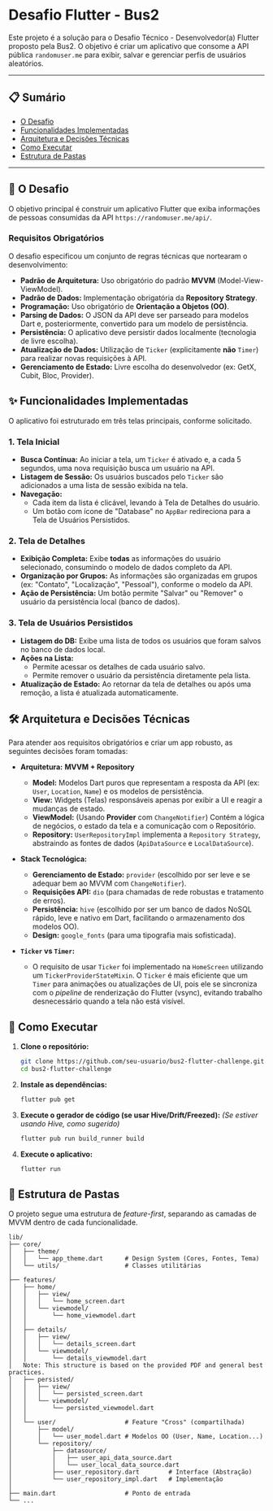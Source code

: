 # Desafio Flutter - Bus2

Este projeto é a solução para o Desafio Técnico - Desenvolvedor(a) Flutter proposto pela Bus2. O objetivo é criar um aplicativo que consome a API pública `randomuser.me` para exibir, salvar e gerenciar perfis de usuários aleatórios.

-----

## 📋 Sumário

  * [O Desafio](#-o-desafio)
  * [Funcionalidades Implementadas](#-funcionalidades-implementadas)
  * [Arquitetura e Decisões Técnicas](#-arquitetura-e-decisões-técnicas)
  * [Como Executar](#-como-executar)
  * [Estrutura de Pastas](#-estrutura-de-pastas)

-----

## 🚀 O Desafio

O objetivo principal é construir um aplicativo Flutter que exiba informações de pessoas consumidas da API `https://randomuser.me/api/`.

### Requisitos Obrigatórios

O desafio especificou um conjunto de regras técnicas que nortearam o desenvolvimento:

  * **Padrão de Arquitetura:** Uso obrigatório do padrão **MVVM** (Model-View-ViewModel).
  * **Padrão de Dados:** Implementação obrigatória da **Repository Strategy**.
  * **Programação:** Uso obrigatório de **Orientação a Objetos (OO)**.
  * **Parsing de Dados:** O JSON da API deve ser parseado para modelos Dart e, posteriormente, convertido para um modelo de persistência.
  * **Persistência:** O aplicativo deve persistir dados localmente (tecnologia de livre escolha).
  * **Atualização de Dados:** Utilização de `Ticker` (explicitamente **não** `Timer`) para realizar novas requisições à API.
  * **Gerenciamento de Estado:** Livre escolha do desenvolvedor (ex: GetX, Cubit, Bloc, Provider).

## ✨ Funcionalidades Implementadas

O aplicativo foi estruturado em três telas principais, conforme solicitado.

### 1\. Tela Inicial

  * **Busca Contínua:** Ao iniciar a tela, um `Ticker` é ativado e, a cada 5 segundos, uma nova requisição busca um usuário na API.
  * **Listagem de Sessão:** Os usuários buscados pelo `Ticker` são adicionados a uma lista de sessão exibida na tela.
  * **Navegação:**
      * Cada item da lista é clicável, levando à Tela de Detalhes do usuário.
      * Um botão com ícone de "Database" no `AppBar` redireciona para a Tela de Usuários Persistidos.

### 2\. Tela de Detalhes

  * **Exibição Completa:** Exibe **todas** as informações do usuário selecionado, consumindo o modelo de dados completo da API.
  * **Organização por Grupos:** As informações são organizadas em grupos (ex: "Contato", "Localização", "Pessoal"), conforme o modelo da API.
  * **Ação de Persistência:** Um botão permite "Salvar" ou "Remover" o usuário da persistência local (banco de dados).

### 3\. Tela de Usuários Persistidos

  * **Listagem do DB:** Exibe uma lista de todos os usuários que foram salvos no banco de dados local.
  * **Ações na Lista:**
      * Permite acessar os detalhes de cada usuário salvo.
      * Permite remover o usuário da persistência diretamente pela lista.
  * **Atualização de Estado:** Ao retornar da tela de detalhes ou após uma remoção, a lista é atualizada automaticamente.

## 🛠️ Arquitetura e Decisões Técnicas

Para atender aos requisitos obrigatórios e criar um app robusto, as seguintes decisões foram tomadas:

  * **Arquitetura:** **MVVM + Repository**

      * **Model:** Modelos Dart puros que representam a resposta da API (ex: `User`, `Location`, `Name`) e os modelos de persistência.
      * **View:** Widgets (Telas) responsáveis apenas por exibir a UI e reagir a mudanças de estado.
      * **ViewModel:** (Usando **Provider** com `ChangeNotifier`) Contém a lógica de negócios, o estado da tela e a comunicação com o Repositório.
      * **Repository:** `UserRepositoryImpl` implementa a `Repository Strategy`, abstraindo as fontes de dados (`ApiDataSource` e `LocalDataSource`).

  * **Stack Tecnológica:**

      * **Gerenciamento de Estado:** `provider` (escolhido por ser leve e se adequar bem ao MVVM com `ChangeNotifier`).
      * **Requisições API:** `dio` (para chamadas de rede robustas e tratamento de erros).
      * **Persistência:** `hive` (escolhido por ser um banco de dados NoSQL rápido, leve e nativo em Dart, facilitando o armazenamento dos modelos OO).
      * **Design:** `google_fonts` (para uma tipografia mais sofisticada).

  * **`Ticker` vs `Timer`:**

      * O requisito de usar `Ticker` foi implementado na `HomeScreen` utilizando um `TickerProviderStateMixin`. O `Ticker` é mais eficiente que um `Timer` para animações ou atualizações de UI, pois ele se sincroniza com o *pipeline* de renderização do Flutter (vsync), evitando trabalho desnecessário quando a tela não está visível.

## 🚀 Como Executar

1.  **Clone o repositório:**

    ```bash
    git clone https://github.com/seu-usuario/bus2-flutter-challenge.git
    cd bus2-flutter-challenge
    ```

2.  **Instale as dependências:**

    ```bash
    flutter pub get
    ```

3.  **Execute o gerador de código (se usar Hive/Drift/Freezed):**
    *(Se estiver usando Hive, como sugerido)*

    ```bash
    flutter pub run build_runner build
    ```

4.  **Execute o aplicativo:**

    ```bash
    flutter run
    ```

## 📁 Estrutura de Pastas

O projeto segue uma estrutura de *feature-first*, separando as camadas de MVVM dentro de cada funcionalidade.

```
lib/
├── core/
│   ├── theme/
│   │   └── app_theme.dart      # Design System (Cores, Fontes, Tema)
│   └── utils/                  # Classes utilitárias
│
├── features/
│   ├── home/
│   │   ├── view/
│   │   │   └── home_screen.dart
│   │   └── viewmodel/
│   │       └── home_viewmodel.dart
│   │
│   ├── details/
│   │   ├── view/
│   │   │   └── details_screen.dart
│   │   └── viewmodel/
│   │       └── details_viewmodel.dart
│   Note: This structure is based on the provided PDF and general best practices.
│   ├── persisted/
│   │   ├── view/
│   │   │   └── persisted_screen.dart
│   │   └── viewmodel/
│   │       └── persisted_viewmodel.dart
│   │
│   └── user/                   # Feature "Cross" (compartilhada)
│       ├── model/
│       │   └── user_model.dart # Modelos OO (User, Name, Location...)
│       └── repository/
│           ├── datasource/
│           │   ├── user_api_data_source.dart
│           │   └── user_local_data_source.dart
│           ├── user_repository.dart        # Interface (Abstração)
│           └── user_repository_impl.dart   # Implementação
│
├── main.dart                   # Ponto de entrada
└── ...
```
